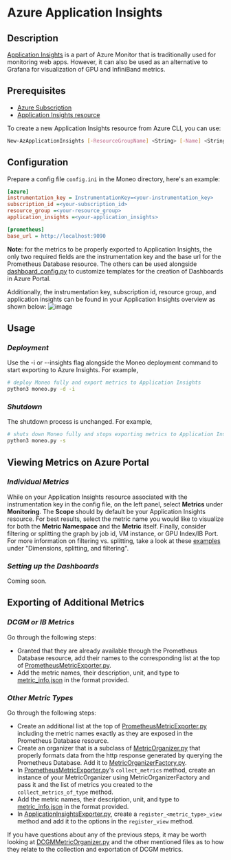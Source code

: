 Azure Application Insights
==========================

Description
-----------
[Application Insights](https://docs.microsoft.com/en-us/azure/azure-monitor/app/app-insights-overview) is a part of Azure Monitor that is traditionally used for monitoring web apps. However, it can also be used as an alternative to Grafana for visualization of GPU and InfiniBand metrics. 

Prerequisites
-------------
- [Azure Subscription](https://azure.microsoft.com/en-us/free/search/?OCID=AIDcmm5edswduu_SEM_42cfb6241b0210cccb1bd4c6a446df9b:G:s&ef_id=42cfb6241b0210cccb1bd4c6a446df9b:G:s&msclkid=42cfb6241b0210cccb1bd4c6a446df9b)
- [Application Insights resource](https://docs.microsoft.com/en-us/azure/azure-monitor/app/create-new-resource)

To create a new Application Insights resource from Azure CLI, you can use:
```sh
New-AzApplicationInsights [-ResourceGroupName] <String> [-Name] <String> [-Location] <String> [-Kind <String>][-Tag <Hashtable>] [-DefaultProfile <IAzureContextContainer>] [-WhatIf] [-Confirm] [<CommonParameters>]
```

Configuration
-------------
Prepare a config file `config.ini` in the Moneo directory, here's an example:

```ini
[azure]
instrumentation_key = InstrumentationKey=<your-instrumentation_key>
subscription_id =<your-subscription_id>
resource_group =<your-resource_group> 
application_insights =<your-application_insights> 

[prometheus]
base_url = http://localhost:9090
```
**Note**: for the metrics to be properly exported to Application Insights, the only two required fields are the instrumentation key and the base url for the Prometheus Database resource. The others can be used alongside [dashboard_config.py](./dashboard_config.py) to customize templates for the creation of Dashboards in Azure Portal. 

Additionally, the instrumentation key, subscription id, resource group, and application insights can be found in your Application Insights overview as shown below: 
![image](https://user-images.githubusercontent.com/71988295/181628840-ee7a8ee9-941b-4c45-a372-d1a8d45bb02e.png)

Usage
-----
### _Deployment_
Use the -i or --insights flag alongside the Moneo deployment command to start exporting to Azure Insights. For example,
```sh
# deploy Moneo fully and export metrics to Application Insights 
python3 moneo.py -d -i
```

### _Shutdown_
The shutdown process is unchanged. For example,
```sh
# shuts down Moneo fully and stops exporting metrics to Application Insights 
python3 moneo.py -s
```

Viewing Metrics on Azure Portal
-------------------------------
### _Individual Metrics_
While on your Application Insights resource associated with the instrumentation key in the config file, on the left panel, select **Metrics** under **Monitoring**. The **Scope** should by default be your Application Insights resource. For best results, select the metric name you would like to visualize for both the **Metric Namespace** and the **Metric** itself. Finally, consider filtering or splitting the graph by job id, VM instance, or GPU Index/IB Port. For more information on filtering vs. splitting, take  a look at these [examples](https://docs.microsoft.com/en-us/azure/azure-monitor/essentials/metrics-aggregation-explained) under "Dimensions, splitting, and filtering".         

### _Setting up the Dashboards_
Coming soon.

Exporting of Additional Metrics
-------------------------------
### _DCGM or IB Metrics_
Go through the following steps:
- Granted that they are already available through the Prometheus Database resource, add their names to the corresponding list at the top of [PrometheusMetricExporter.py](collector/PrometheusMetricCollector.py). 
- Add the metric names, their description, unit, and type to [metric_info.json](./metric_info.json) in the format provided.

### _Other Metric Types_
Go through the following steps:
- Create an additional list at the top of [PrometheusMetricExporter.py](collector/PrometheusMetricCollector.py) including the metric names exactly as they are exposed in the Prometheus Database resource.
- Create an organizer that is a subclass of [MetricOrganizer.py](organizer/MetricOrganizer.py) that properly formats data from the http response generated by querying the Prometheus Database. Add it to [MetricOrganizerFactory.py](organizer/MetricOrganizerFactory.py).
- In [PrometheusMetricExporter.py](collector/PrometheusMetricCollector.py)'s ```collect_metrics``` method, create an instance of your MetricOrganizer using MetricOrganizerFactory and pass it and the list of metrics you created to the ```collect_metrics_of_type``` method.
- Add the metric names, their description, unit, and type to [metric_info.json](./metric_info.json) in the format provided.
- In [ApplicationInsightsExporter.py](exporter/ApplicationInsightsExporter.py), create a ```register_<metric_type>_view``` method and add it to the options in the ```register_view``` method.

If you have questions about any of the previous steps, it may be worth looking at [DCGMMetricOrganizer.py](organizer/DCGMMetricOrganizer.py) and the other mentioned files as to how they relate to the collection and exportation of DCGM metrics.  

